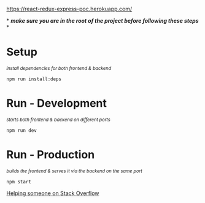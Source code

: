 https://react-redux-express-poc.herokuapp.com/

\* ***make sure you are in the root of the project before following these steps*** \*

# Setup
<small><i>install dependencies for both frontend & backend</i></small>

`npm run install:deps`

# Run - Development
<small><i>starts both frontend & backend on different ports</i></small>

`npm run dev`

# Run - Production
<small><i>builds the frontend & serves it via the backend on the same port</i></small>

`npm start`

[Helping someone on Stack Overflow](https://stackoverflow.com/questions/60793440/is-it-possible-to-call-an-actions-function-in-my-reducer-from-a-route-in-express)

